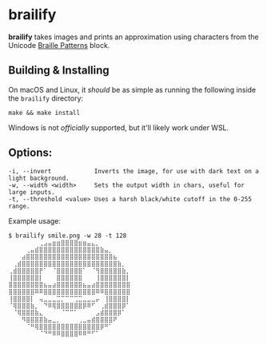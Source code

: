 # brailify

**brailify** takes images and prints an approximation using characters from the Unicode [Braille Patterns](https://unicode-table.com/en/blocks/braille-patterns/) block.

## Building & Installing

On macOS and Linux, it _should_ be as simple as running the following inside the `brailify` directory:

```
make && make install
```

Windows is not _officially_ supported, but it'll likely work under WSL.

## Options:

    -i, --invert            Inverts the image, for use with dark text on a light background.
    -w, --width <width>     Sets the output width in chars, useful for large inputs.
    -t, --threshold <value> Uses a harsh black/white cutoff in the 0-255 range.

Example usage:

    $ brailify smile.png -w 28 -t 128
    ⠀⠀⠀⠀⠀⠀⠀⢀⣠⣤⣶⣶⣿⣿⣿⣿⣶⣶⣤⣄⡀⠀⠀⠀⠀⠀⠀⠀
    ⠀⠀⠀⠀⢀⣤⣾⣿⣿⣿⣿⣿⣿⣿⣿⣿⣿⣿⣿⣿⣿⣷⣤⡀⠀⠀⠀⠀
    ⠀⠀⠀⣴⣿⣿⣿⣿⣿⣿⣿⣿⣿⣿⣿⣿⣿⣿⣿⣿⣿⣿⣿⣿⣦⠀⠀⠀
    ⠀⢀⣾⣿⣿⣿⣿⣿⣿⣿⣿⣿⣿⣿⣿⣿⣿⣿⣿⣿⣿⣿⣿⣿⣿⣷⡀⠀
    ⢀⣾⣿⣿⣿⣿⣿⡟⠁⠀⠈⣿⣿⣿⣿⣿⣿⠁⠀⠈⢻⣿⣿⣿⣿⣿⣷⡀
    ⢸⣿⣿⣿⣿⣿⣿⡇⠀⠀⠀⣿⣿⣿⣿⣿⣿⠀⠀⠀⢸⣿⣿⣿⣿⣿⣿⡇
    ⣿⣿⣿⣿⣿⣿⣿⣿⣦⣤⣴⣿⣿⣿⣿⣿⣿⣦⣤⣴⣿⣿⣿⣿⣿⣿⣿⣿
    ⣿⣿⣿⣿⣿⣿⠿⠿⣿⣿⣿⣿⣿⣿⣿⣿⣿⣿⣿⣿⠿⠿⣿⣿⣿⣿⣿⣿
    ⢸⣿⣿⣿⣿⡇⠀⢤⣀⣀⣀⣉⡉⠉⠉⢉⣉⣀⣀⣀⡤⠀⢸⣿⣿⣿⣿⡇
    ⠈⢿⣿⣿⣿⣷⡀⠀⠙⠿⢿⣿⣿⣿⣿⣿⣿⡿⠿⠋⠀⢀⣾⣿⣿⣿⡿⠁
    ⠀⠈⢿⣿⣿⣿⣷⣄⠀⠀⠀⠀⠈⠉⠉⠁⠀⠀⠀⠀⣠⣾⣿⣿⣿⡿⠁⠀
    ⠀⠀⠀⠻⣿⣿⣿⣿⣷⣤⣀⡀⠀⠀⠀⠀⢀⣀⣤⣾⣿⣿⣿⣿⠟⠀⠀⠀
    ⠀⠀⠀⠀⠈⠛⢿⣿⣿⣿⣿⣿⣿⣿⣿⣿⣿⣿⣿⣿⣿⡿⠛⠁⠀⠀⠀⠀
    ⠀⠀⠀⠀⠀⠀⠀⠈⠙⠛⠿⠿⣿⣿⣿⣿⠿⠿⠛⠋⠁⠀⠀⠀⠀⠀⠀⠀
